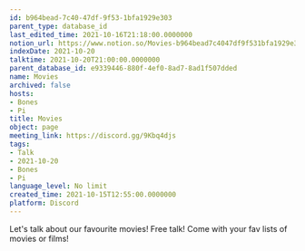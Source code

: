 ```yaml
---
id: b964bead-7c40-47df-9f53-1bfa1929e303
parent_type: database_id
last_edited_time: 2021-10-16T21:18:00.0000000
notion_url: https://www.notion.so/Movies-b964bead7c4047df9f531bfa1929e303
indexDate: 2021-10-20
talktime: 2021-10-20T21:00:00.0000000
parent_database_id: e9339446-880f-4ef0-8ad7-8ad1f507dded
name: Movies
archived: false
hosts:
- Bones
- Pi
title: Movies
object: page
meeting_link: https://discord.gg/9Kbq4djs
tags:
- Talk
- 2021-10-20
- Bones
- Pi
language_level: No limit
created_time: 2021-10-15T12:55:00.0000000
platform: Discord
---
```


Let's talk about our favourite movies!
Free talk! Come with your fav lists of movies or films!


